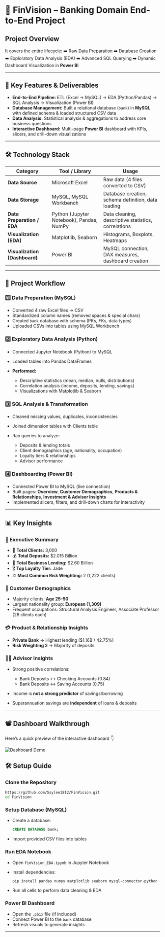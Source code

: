 
# 🏦 FinVision – Banking Domain End-to-End Project

## Project Overview
It covers the entire lifecycle:
➡️ Raw Data Preparation
➡️ Database Creation
➡️ Exploratory Data Analysis (EDA)
➡️ Advanced SQL Querying
➡️ Dynamic Dashboard Visualization in **Power BI**



---

## 🚀 Key Features & Deliverables

* **End-to-End Pipeline:** ETL (Excel → MySQL) → EDA (Python/Pandas) → SQL Analysis → Visualization (Power BI)
* **Database Management:** Built a relational database (`bank`) in **MySQL** with defined schema & loaded structured CSV data
* **Data Analysis:** Statistical analysis & aggregations to address core business questions
* **Interactive Dashboard:** Multi-page **Power BI** dashboard with KPIs, slicers, and drill-down visualizations

---

## 🛠 Technology Stack

| Category                      | Tool / Library                           | Usage                                               |
| ----------------------------- | ---------------------------------------- | --------------------------------------------------- |
| **Data Source**               | Microsoft Excel                          | Raw data (4 files converted to CSV)                 |
| **Data Storage**              | MySQL, MySQL Workbench                   | Database creation, schema definition, data loading  |
| **Data Preparation / EDA**    | Python (Jupyter Notebook), Pandas, NumPy | Data cleaning, descriptive statistics, correlations |
| **Visualization (EDA)**       | Matplotlib, Seaborn                      | Histograms, Boxplots, Heatmaps                      |
| **Visualization (Dashboard)** | Power BI                                 | MySQL connection, DAX measures, dashboard creation  |

---

## 🔄 Project Workflow

### 1️⃣ Data Preparation (MySQL)

* Converted 4 raw Excel files → CSV
* Standardized column names (removed spaces & special chars)
* Created `bank` database with schema (PKs, FKs, data types)
* Uploaded CSVs into tables using MySQL Workbench

### 2️⃣ Exploratory Data Analysis (Python)

* Connected Jupyter Notebook (Python) to MySQL
* Loaded tables into Pandas DataFrames
* **Performed:**

  * Descriptive statistics (mean, median, nulls, distributions)
  * Correlation analysis (income, deposits, lending, savings)
  * Visualizations with Matplotlib & Seaborn

### 3️⃣ SQL Analysis & Transformation

* Cleaned missing values, duplicates, inconsistencies
* Joined dimension tables with Clients table
* Ran queries to analyze:

  * Deposits & lending totals
  * Client demographics (age, nationality, occupation)
  * Loyalty tiers & relationships
  * Advisor performance

### 4️⃣ Dashboarding (Power BI)

* Connected Power BI to MySQL (live connection)
* Built pages: **Overview**, **Customer Demographics**, **Products & Relationships**, **Investment & Advisor Insights**
* Implemented slicers, filters, and drill-down charts for interactivity

---

## 📊 Key Insights

### 📌 Executive Summary

* 👥 **Total Clients:** 3,000
* 💰 **Total Deposits:** $2.015 Billion
* 🏦 **Total Business Lending:** $2.60 Billion
* 🎖 **Top Loyalty Tier:** Jade
* ⚖️ **Most Common Risk Weighting:** 2 (1,222 clients)

### 👥 Customer Demographics

* Majority clients: **Age 25–50**
* Largest nationality group: **European (1,309)**
* Frequent occupations: Structural Analysis Engineer, Associate Professor (28 clients each)

### 💳 Product & Relationship Insights

* **Private Bank** → Highest lending ($1.16B / 42.75%)
* **Risk Weighting 2** → Majority of deposits

### 👨‍💼 Advisor Insights

* Strong positive correlations:

  * Bank Deposits ↔ Checking Accounts (0.84)
  * Bank Deposits ↔ Saving Accounts (0.75)
* Income is **not a strong predictor** of savings/borrowing
* Superannuation savings are **independent** of loans & deposits

---

## 📽 Dashboard Walkthrough

Here’s a quick preview of the interactive dashboard 👇

![Dashboard Demo](assets/FinVision_Dashboard.gif)


## 🛠 Setup Guide

### Clone the Repository

```bash
https://github.com/Saylee1812/FinVision.git
cd FinVision
```

### Setup Database (MySQL)

* Create a database:

  ```sql
  CREATE DATABASE bank;
  ```
* Import provided CSV files into tables

### Run EDA Notebook

* Open `FinVision_EDA.ipynb` in Jupyter Notebook
* Install dependencies:

  ```bash
  pip install pandas numpy matplotlib seaborn mysql-connector-python
  ```
* Run all cells to perform data cleaning & EDA

### Power BI Dashboard

* Open the `.pbix` file (if included)
* Connect Power BI to the `bank` database
* Refresh visuals to generate insights

---

